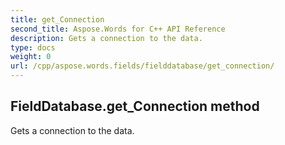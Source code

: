 ```yaml
---
title: get_Connection
second_title: Aspose.Words for C++ API Reference
description: Gets a connection to the data. 
type: docs
weight: 0
url: /cpp/aspose.words.fields/fielddatabase/get_connection/
---
```

## FieldDatabase.get_Connection method


Gets a connection to the data. 

